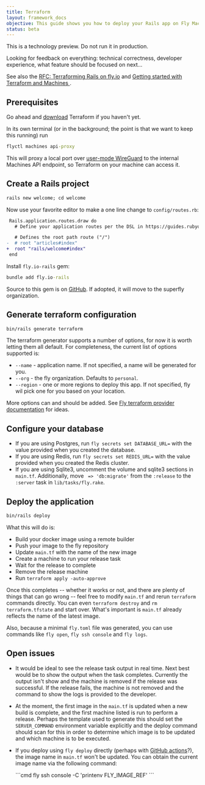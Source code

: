 ```yaml
---
title: Terraform
layout: framework_docs
objective: This guide shows you how to deploy your Rails app on Fly Machines using Terraform
status: beta
---
```


This is a technology preview.  Do not run it in production.

Looking for feedback on everything: technical correctness,
developer experience, what feature should be focused on next...

See also the [RFC: Terraforming Rails on fly.io](https://community.fly.io/t/rfc-terraforming-rails-on-fly-io/7133) and
[Getting started with Terraform and Machines ](https://fly.io/docs/app-guides/terraform-iac-getting-started/).

## Prerequisites

Go ahead and [download](https://learn.hashicorp.com/tutorials/terraform/install-cli) Terraform if you haven't yet.

In its own terminal (or in the background; the point is that we want to keep this running) run

```cmd
flyctl machines api-proxy
 ```
 
This will proxy a local port over [user-mode WireGuard](https://fly.io/blog/our-user-mode-wireguard-year/) to the internal Machines API endpoint, so Terraform on your machine can access it.

## Create a Rails project

```cmd
rails new welcome; cd welcome
```

Now use your favorite editor to make a one line change to `config/routes.rb`:

``` diff
 Rails.application.routes.draw do
   # Define your application routes per the DSL in https://guides.rubyonrails.org/routing.html

   # Defines the root path route ("/")
-  # root "articles#index"
+  root "rails/welcome#index"
 end
 ```

 Install `fly.io-rails` gem:

 ```cmd
 bundle add fly.io-rails
 ```

Source to this gem is on [GitHub](https://github.com/rubys/fly.io-rails).  If
adopted, it will move to the superfly organization.


## Generate terraform configuration

```cmd
bin/rails generate terraform
```

The terraform generator supports a number of options, for now it is worth letting them all default.  For completeness, the current list of options supported is:

  * `--name` - application name. If not specified, a name will be generated for you.
  * `--org` - the fly organization. Defaults to `personal`.
  * `--region` - one or more regions to deploy this app.  If not specified, fly wil pick one for you based on your location.

  More options can and should be added.  See
  [Fly terraform provider documentation](https://registry.terraform.io/providers/fly-apps/fly/latest/docs/resources/machine#optional) for ideas.

## Configure your database

 * If you are using Postgres, run `fly secrets set DATABASE_URL=` with the
   value provided when you created the database.
 * If you are using Redis, run `fly secrets set REDIS_URL=` with the value
   provided when you created the Redis cluster.
 * If you are using Sqlite3, uncomment the volume and sqlite3 sections in
   `main.tf`.  Additionally, move ` => 'db:migrate'` from the `:release` to
   the `:server` task in `lib/tasks/fly.rake`.

## Deploy the application

```cmd
bin/rails deploy
```

What this will do is:
  * Build your docker image using a remote builder
  * Push your image to the fly repository
  * Update `main.tf` with the name of the new image
  * Create a machine to run your release task
  * Wait for the release to complete
  * Remove the release machine
  * Run `terraform apply -auto-approve`

Once this completes -- whether it works or not, and there are plenty of
things that can go wrong -- feel free to modify `main.tf` and
rerun `terraform` commands directly.  You can even `terraform destroy` and
`rm terraform.tfstate` and start over.  What's important is `main.tf` already
reflects the name of the latest image.

Also, because a minimal `fly.toml` file was generated, you can use commands like `fly open`,
`fly ssh console` and `fly logs`.

## Open issues

 * It would be ideal to see the release task output in real time.
   Next best would be to show the output when the task completes.
   Currently the output isn't show and the machine is removed if
   the release was successful.  If the release fails, the machine
   is not removed and the command to show the logs is provided to
   the developer.
 * At the moment, the first image in the `main.tf` is updated when
   a new build is complete, and the first machine listed is run
   to perform a release.  Perhaps the template used to generate this
   should set the `SERVER_COMMAND` environment variable explicitly
   and the deploy command should scan for this in order to determine
   which image is to be updated and which machine is to be executed.
 * If you deploy using `fly deploy` directly (perhaps with
   [GitHub actions](https://fly.io/docs/app-guides/continuous-deployment-with-github-actions/)?), the image name in `main.tf` won't be updated.  You
   can obtain the current image name via the following command:

     <p>
     ```cmd
     fly ssh console -C 'printenv FLY_IMAGE_REF'
     ```
     </p>
